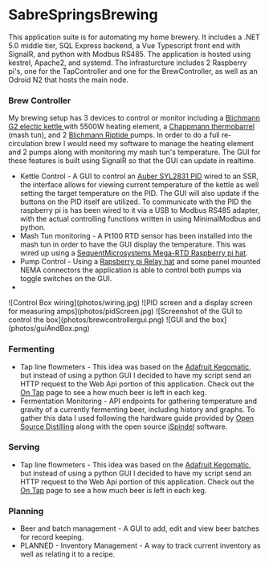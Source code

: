 # SabreSpringsBrewing
<p>
This application suite is for automating my home brewery. It includes a .NET 5.0 middle tier, SQL Express backend, a Vue Typescript front end with SignalR, and python with Modbus RS485. The application is hosted using kestrel, Apache2, and systemd. The infrasturcture includes 2 Raspberry pi's, one for the TapController and one for the BrewController, as well as an Odroid N2 that hosts the main node.
</p>
<h3>Brew Controller</h3>
<p>    
    My brewing setup has 3 devices to control or monitor including a <a href="https://www.blichmannengineering.com/boilermaker-g2.html">Blichmann G2 electic kettle </a> with 5500W heating element, a <a href="https://www.chapmanequipment.com/products/10-gallon-thermobarrel">Chappmann thermobarrel</a> (mash tun), and 
    2 <a href="https://www.blichmannengineering.com/riptide-brewing-pump.html">Blichmann Riptide </a> pumps. In order to do a full re-circulation brew I would need my software to manage the heating element and 2 pumps along with monitoring my mash tun's temperature. The GUI for these features is built using SignalR so that the GUI can update in realtime.
    <ul>
        <li> 
            Kettle Control - A GUI to control an <a href="https://www.auberins.com/index.php?main_page=product_info&products_id=651">Auber SYL2831 PID</a> wired to an SSR, the interface allows for viewing current temperature of the kettle as well setting the target temperature on the PID. The GUI will also update if the buttons on the PID itself are utilized. To communicate with the PID the raspberry pi is has been wired to it via a USB to Modbus RS485 adapter, with the actual controlling functions written in using MinimalModbus and python.
        </li>
        <li>
            Mash Tun monitoring - A Pt100 RTD sensor has been installed into the mash tun in order to have the GUI display the temperature. This was wired up using a <a href="https://sequentmicrosystems.com/product/rtd-data-acquisition-card-for-rpi/" >SequentMicrosystems Mega-RTD Raspberry pi hat</a>.
        </li>
        <li>
            Pump Control - Using a <a href="https://www.electronics-salon.com/products/electronics-salon-rpi-power-relay-board-expansion-module-for-raspberry-pi-a-b-2b-3b">Rapsberry pi Relay hat</a> and some panel mounted NEMA connectors the application is able to control both pumps via toggle switches on the GUI.
        <li>
    </ul>
</p>
![Control Box wiring](photos/wiring.jpg)
![PID screen and a display screen for measuring amps](photos/pidScreen.jpg)
![Screenshot of the GUI to control the box](photos/brewcontrollergui.png)
![GUI and the box](photos/guiAndBox.png)

<h3>Fermenting</h3>
<p>
    <ul>
    <li>
        Tap line flowmeters - This idea was based on the <a href="https://learn.adafruit.com/adafruit-keg-bot/overview" >Adafruit Kegomatic</a>, but instead of using a python
        GUI I decided to have my script send an HTTP request to the Web Api portion of this application. Check out the <a href="/Taproom/OnTap">On Tap</a> page to see a how much
        beer is left in each keg.       
    </li>
    <li>
        Fermentation Monitoring - API endpoints for gathering temperature and gravity of a currently fermenting beer, including history and graphs. To gather this data I used
        following the hardware guide provided by <a href="https://www.opensourcedistilling.com/ispindel-assembly/">Open Source Distilling</a>
        along with the open source <a href="http://www.ispindel.de/">iSpindel</a> software.
    </li>
</ul>

<h3>Serving</h3>
<p>
    <ul>
        <li>
            Tap line flowmeters - This idea was based on the <a href="https://learn.adafruit.com/adafruit-keg-bot/overview" >Adafruit Kegomatic</a>, but instead of using a python
            GUI I decided to have my script send an HTTP request to the Web Api portion of this application. Check out the <a href="/Taproom/OnTap">On Tap</a> page to see a how much
            beer is left in each keg.       
        </li>
    </ul>
</p>
<h3>Planning</h3>
<p>
    <ul>
        <li>
            Beer and batch management - A GUI to add, edit and view beer batches for record keeping.     
        </li>
        <li>
            PLANNED - Inventory Management - A way to track current inventory as well as relating it to a recipe.
        </li>
    </ul>
</p>
